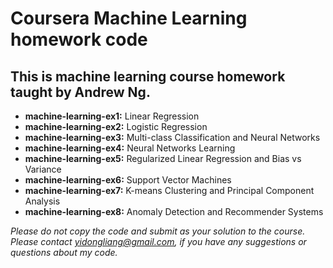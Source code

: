 # Coursera Machine Learning homework code
## This is machine learning course homework taught by Andrew Ng. 

- **machine-learning-ex1:** Linear Regression
- **machine-learning-ex2:** Logistic Regression  
- **machine-learning-ex3:** Multi-class Classification and Neural Networks 
- **machine-learning-ex4:** Neural Networks Learning
- **machine-learning-ex5:** Regularized Linear Regression and Bias vs Variance 
- **machine-learning-ex6:** Support Vector Machines
- **machine-learning-ex7:** K-means Clustering and Principal Component Analysis
- **machine-learning-ex8:** Anomaly Detection and Recommender Systems

*Please do not copy the code and submit as your solution to the course. Please contact yidongliang@gmail.com, if you have any suggestions or questions about my code.*
